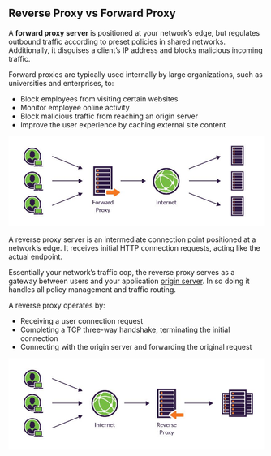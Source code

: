 ## Reverse Proxy vs Forward Proxy

A **forward proxy server** is positioned at your network’s edge, but regulates outbound traffic according to preset policies in shared networks. Additionally, it disguises a client’s IP address and blocks malicious incoming traffic.

Forward proxies are typically used internally by large organizations, such as universities and enterprises, to:

- Block employees from visiting certain websites
- Monitor employee online activity
- Block malicious traffic from reaching an origin server
- Improve the user experience by caching external site content

![forward-proxy](./forward-proxy.jpg)

A reverse proxy server is an intermediate connection point positioned at a network’s edge. It receives initial HTTP connection requests, acting like the actual endpoint.

Essentially your network’s traffic cop, the reverse proxy serves as a gateway between users and your application [origin server](https://www.incapsula.com/cdn-guide/glossary/origin-server.html). In so doing it handles all policy management and traffic routing.

A reverse proxy operates by:

- Receiving a user connection request
- Completing a TCP three-way handshake, terminating the initial connection
- Connecting with the origin server and forwarding the original request

![reverse-proxy](./reverse-proxy.jpg)